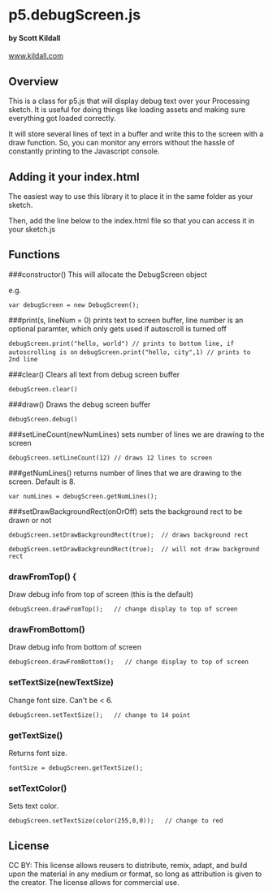 # p5.debugScreen.js
#### by Scott Kildall
www.kildall.com


## Overview
This is a class for p5.js that will display debug text over your Processing sketch. It is useful for doing things like loading assets and making sure everything got loaded correctly.

It will store several lines of text in a buffer and write this to the screen with a draw function. So, you can monitor any errors without the hassle of constantly printing to the Javascript console.


## Adding it your index.html

The easiest way to use this library it to place it in the same folder as your sketch.

Then, add the line below to the index.html file so that you can access it in your sketch.js

  <script src="p5.debugScreen.js"></script>
  

## Functions

###constructor()
This will allocate the DebugScreen object

e.g.

`var debugScreen = new DebugScreen();`

###print(s, lineNum = 0)
prints text to screen buffer, line number is an optional paramter, which only gets used if autoscroll is turned off

`debugScreen.print("hello, world") // prints to bottom line, if autoscrolling is on`
`debugScreen.print("hello, city",1)	// prints to 2nd line`

###clear()
Clears all text from debug screen buffer

`debugScreen.clear()`

###draw()
Draws the debug screen buffer

`debugScreen.debug()`

###setLineCount(newNumLines)
sets number of lines we are drawing to the screen

`debugScreen.setLineCount(12) // draws 12 lines to screen`

###getNumLines()
returns number of lines that we are drawing to the screen. Default is 8.

`var numLines = debugScreen.getNumLines();`


###setDrawBackgroundRect(onOrOff) 
sets the background rect to be drawn or not

`debugScreen.setDrawBackgroundRect(true);  // draws background rect`

`debugScreen.setDrawBackgroundRect(true);  // will not draw background rect`


### drawFromTop() {
Draw debug info from top of screen (this is the default)

`debugScreen.drawFromTop();   // change display to top of screen
`  

### drawFromBottom() 
Draw debug info from bottom of screen

`debugScreen.drawFromBottom();   // change display to top of screen`  

### setTextSize(newTextSize) 
Change font size. Can't be < 6.
 
`debugScreen.setTextSize();   // change to 14 point`  

### getTextSize() 
Returns font size.
 
`fontSize = debugScreen.getTextSize();`   

### setTextColor()
Sets text color.

`debugScreen.setTextSize(color(255,0,0));   // change to red`  



## License
CC BY: This license allows reusers to distribute, remix, adapt, and build upon the material in any medium or format, so long as attribution is given to the creator. The license allows for commercial use.
